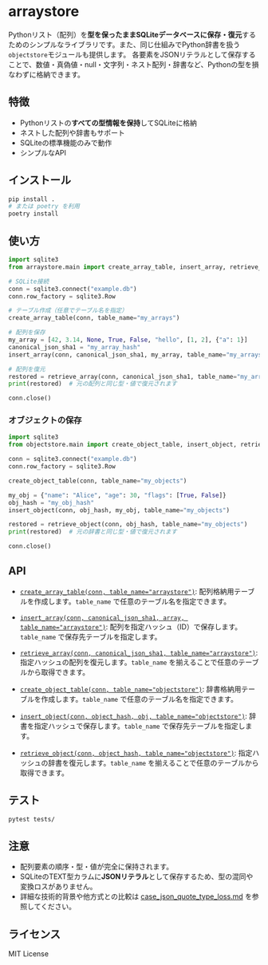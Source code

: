# arraystore

Pythonリスト（配列）を**型を保ったままSQLiteデータベースに保存・復元**するためのシンプルなライブラリです。また、同じ仕組みでPython辞書を扱う``objectstore``モジュールも提供します。
各要素をJSONリテラルとして保存することで、数値・真偽値・null・文字列・ネスト配列・辞書など、Pythonの型を損なわずに格納できます。

## 特徴

- Pythonリストの**すべての型情報を保持**してSQLiteに格納
- ネストした配列や辞書もサポート
- SQLiteの標準機能のみで動作
- シンプルなAPI

## インストール

```sh
pip install .
# または poetry を利用
poetry install
```

## 使い方

```python
import sqlite3
from arraystore.main import create_array_table, insert_array, retrieve_array

# SQLite接続
conn = sqlite3.connect("example.db")
conn.row_factory = sqlite3.Row

# テーブル作成（任意でテーブル名を指定）
create_array_table(conn, table_name="my_arrays")

# 配列を保存
my_array = [42, 3.14, None, True, False, "hello", [1, 2], {"a": 1}]
canonical_json_sha1 = "my_array_hash"
insert_array(conn, canonical_json_sha1, my_array, table_name="my_arrays")

# 配列を復元
restored = retrieve_array(conn, canonical_json_sha1, table_name="my_arrays")
print(restored)  # 元の配列と同じ型・値で復元されます

conn.close()
```

### オブジェクトの保存

```python
import sqlite3
from objectstore.main import create_object_table, insert_object, retrieve_object

conn = sqlite3.connect("example.db")
conn.row_factory = sqlite3.Row

create_object_table(conn, table_name="my_objects")

my_obj = {"name": "Alice", "age": 30, "flags": [True, False]}
obj_hash = "my_obj_hash"
insert_object(conn, obj_hash, my_obj, table_name="my_objects")

restored = retrieve_object(conn, obj_hash, table_name="my_objects")
print(restored)  # 元の辞書と同じ型・値で復元されます

conn.close()
```

## API

- [`create_array_table(conn, table_name="arraystore")`](arraystore/main.py):
  配列格納用テーブルを作成します。`table_name` で任意のテーブル名を指定できます。

- [`insert_array(conn, canonical_json_sha1, array, table_name="arraystore")`](arraystore/main.py):
  配列を指定ハッシュ（ID）で保存します。`table_name` で保存先テーブルを指定します。

- [`retrieve_array(conn, canonical_json_sha1, table_name="arraystore")`](arraystore/main.py):
  指定ハッシュの配列を復元します。`table_name` を揃えることで任意のテーブルから取得できます。

- [`create_object_table(conn, table_name="objectstore")`](objectstore/main.py):
  辞書格納用テーブルを作成します。`table_name` で任意のテーブル名を指定できます。

- [`insert_object(conn, object_hash, obj, table_name="objectstore")`](objectstore/main.py):
  辞書を指定ハッシュで保存します。`table_name` で保存先テーブルを指定します。

- [`retrieve_object(conn, object_hash, table_name="objectstore")`](objectstore/main.py):
  指定ハッシュの辞書を復元します。`table_name` を揃えることで任意のテーブルから取得できます。

## テスト

```sh
pytest tests/
```

## 注意

- 配列要素の順序・型・値が完全に保持されます。
- SQLiteのTEXT型カラムに**JSONリテラル**として保存するため、型の混同や変換ロスがありません。
- 詳細な技術的背景や他方式との比較は [case_json_quote_type_loss.md](docs/case_json_quote_type_loss.md) を参照してください。

## ライセンス

MIT License
